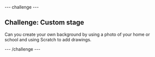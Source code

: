 --- challenge ---
## Challenge: Custom stage
Can you create your own background by using a photo of your home or school and using Scratch to add drawings.




--- /challenge ---